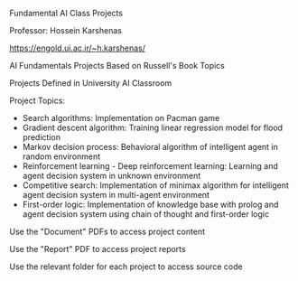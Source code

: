 Fundamental AI Class Projects 

Professor: Hossein Karshenas 

https://engold.ui.ac.ir/~h.karshenas/

AI Fundamentals Projects Based on Russell's Book Topics

Projects Defined in University AI Classroom

Project Topics:
- Search algorithms: Implementation on Pacman game
- Gradient descent algorithm: Training linear regression model for flood prediction
- Markov decision process: Behavioral algorithm of intelligent agent in random environment
- Reinforcement learning - Deep reinforcement learning: Learning and agent decision system in unknown environment
- Competitive search: Implementation of minimax algorithm for intelligent agent decision system in multi-agent environment
- First-order logic: Implementation of knowledge base with prolog and agent decision system using chain of thought and first-order logic

Use the "Document" PDFs to access project content

Use the "Report" PDF to access project reports

Use the relevant folder for each project to access source code
